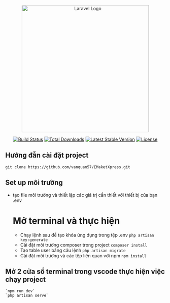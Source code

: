 <p align="center"><a href="https://laravel.com" target="_blank"><img src="https://raw.githubusercontent.com/laravel/art/master/logo-lockup/5%20SVG/2%20CMYK/1%20Full%20Color/laravel-logolockup-cmyk-red.svg" width="400" alt="Laravel Logo"></a></p>

<p align="center">
<a href="https://github.com/laravel/framework/actions"><img src="https://github.com/laravel/framework/workflows/tests/badge.svg" alt="Build Status"></a>
<a href="https://packagist.org/packages/laravel/framework"><img src="https://img.shields.io/packagist/dt/laravel/framework" alt="Total Downloads"></a>
<a href="https://packagist.org/packages/laravel/framework"><img src="https://img.shields.io/packagist/v/laravel/framework" alt="Latest Stable Version"></a>
<a href="https://packagist.org/packages/laravel/framework"><img src="https://img.shields.io/packagist/l/laravel/framework" alt="License"></a>
</p>

## Hướng đẫn cài đặt project
```git clone https://github.com/vanquan57/EMaketXpress.git```
## Set up môi trường 
- tạo file môi trường và thiết lập các giá trị cần thiết với thiết bị của bạn
  .env
  # Mở terminal và thực hiện 
    - Chạy lệnh sau để tạo khóa ứng dụng trong tệp .env
       ```php artisan key:generate ```
    - Cài đặt môi trường composer trong project
      ```composer install```
    - Tạo table user bằng câu lệnh 
      ```php artisan migrate```
    - Cài đặt môi trường và các tệp liên quan với npm
       ``` npm install ```
 ##  Mở 2 cửa sổ terminal trong vscode thực hiện việc chạy project
    `npm run dev`
    `php artisan serve`


    
